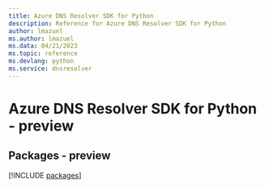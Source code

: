 ```yaml
---
title: Azure DNS Resolver SDK for Python
description: Reference for Azure DNS Resolver SDK for Python
author: lmazuel
ms.author: lmazuel
ms.data: 04/21/2023
ms.topic: reference
ms.devlang: python
ms.service: dnsresolver
---
```

# Azure DNS Resolver SDK for Python - preview
## Packages - preview
[!INCLUDE [packages](dns-resolver-index.md)]